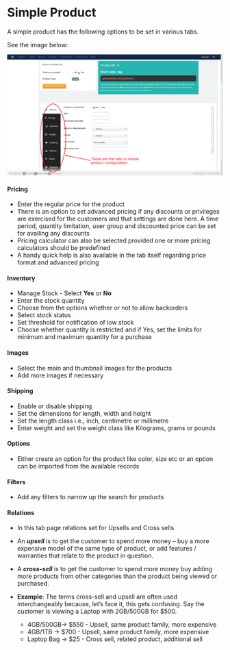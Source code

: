 # Simple Product

A simple product has the following options to be set in various tabs.

See the image below:

![Simple Product](product_simple_general.png)


#### Pricing
* Enter the regular price for the product
* There is an option to set advanced pricing if any discounts or privileges are exercised for the customers and that settings are done here. A time period, quantity limitation, user group and discounted price can be set for availing any discounts
* Pricing calculator can also be selected provided one or more pricing calculators should be predefined
* A handy quick help is also available in the tab itself regarding price format and advanced pricing

#### Inventory
* Manage Stock - Select **Yes** or **No**
* Enter the stock quantity
* Choose from the options whether or not to allow backorders
* Select stock status
* Set threshold for notification of low stock
* Choose whether quantity is restricted and if Yes, set the limits for minimum and maximum quantity for a purchase

#### Images
* Select the main and thumbnail images for the products
* Add more images if necessary

#### Shipping
* Enable or disable shipping
* Set the dimensions for length, width and height
* Set the length class i.e., inch, centimetre or millimetre
* Enter weight and set the weight class like Kilograms, grams or pounds

#### Options
* Either create an option for the product like color, size etc or an option can be imported from the available records

#### Filters
* Add any filters to narrow up the search for products

#### Relations
* In this tab page relations set for Upsells and Cross sells
* An ***upsell*** is to get the customer to spend more money – buy a more expensive model of the same type of product, or add features / warranties that relate to the product in question.
* A ***cross-sell*** is to get the customer to spend more money buy adding more products from other categories than the product being viewed or purchased.
* **Example**:
    The terms cross-sell and upsell are often used interchangeably because, let’s face it, this gets confusing. Say the customer is viewing a Laptop with 2GB/500GB for $500.

    * 4GB/500GB-> $550 - Upsell, same product family, more expensive
    * 4GB/1TB -> $700  - Upsell, same product family, more expensive
    * Laptop Bag -> $25 - Cross sell, related product, additional sell
